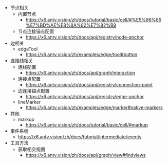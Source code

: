 - 节点相关
  - 内置节点
    - https://x6.antv.vision/zh/docs/tutorial/basic/cell/#%E5%86%85%E7%BD%AE%E8%8A%82%E7%82%B9
  - 节点连接锚点配置
    - https://x6.antv.vision/zh/docs/api/registry/node-anchor
- 边相关
  - edgeTool
    - https://x6.antv.vision/zh/examples/edge/tool#button
- 连接线相关
  - 连线配置
    - https://x6.antv.vision/zh/docs/api/graph/interaction
  - 连接点配置
    - https://x6.antv.vision/zh/docs/api/registry/connection-point
  - 边连接锚点配置
    - https://x6.antv.vision/zh/docs/api/registry/edge-anchor
  - lineMarker
    - https://x6.antv.vision/zh/examples/edge/marker#native-markers
- 其他
  - markup
    - https://x6.antv.vision/zh/docs/tutorial/basic/cell/#markup
- 事件系统
  - https://x6.antv.vision/zh/docs/tutorial/intermediate/events
- 工具方法
  - 获取相交视图
    - https://x6.antv.vision/zh/docs/api/graph/view#findviews
